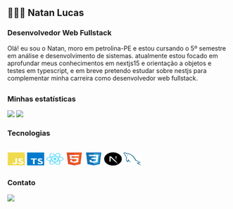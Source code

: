 ## 🧑🏽‍💻 Natan Lucas

<div><h3>Desenvolvedor Web Fullstack</h3></div>
<p> Olá! eu sou o Natan, moro em petrolina-PE e estou cursando o 5º semestre em análise e desenvolvimento de sistemas. atualmente estou focado em aprofundar meus conhecimentos em nextjs15 e orientação a objetos e testes em typescript, e em breve pretendo estudar sobre nestjs para complementar minha carreira como desenvolvedor web fullstack.</p>

##

<div>
  <h3> Minhas estatísticas</h3>
<img src="https://github-readme-stats.vercel.app/api?username=natanlucas18&show_icons=true&theme=dracula#gh-dark-mode-only&https://github.com/natanlucas18/github-readme-stats#gh-dark-mode-only"/>
<img height="195em" src="https://github-readme-stats.vercel.app/api/top-langs/?username=natanlucas18&layout=compact&langs_count=16&theme=dracula"/>
</div>

<div>
  <h3>Tecnologias</h3>
<div style="display:inline_block"><br>
  <img align="center" alt="Natan-js" height="30" width="40" src="https://raw.githubusercontent.com/devicons/devicon/master/icons/javascript/javascript-plain.svg">
  <img align="center" alt="Natan-ts" height="30" width="40" src="https://raw.githubusercontent.com/devicons/devicon/master/icons/typescript/typescript-plain.svg">
  <img align="center" alt="Natan-react" height="30" width="40" src="https://raw.githubusercontent.com/devicons/devicon/master/icons/react/react-original.svg">
  <img align="center" alt="Natan-html5" height="30" width="40" src="https://raw.githubusercontent.com/devicons/devicon/master/icons/html5/html5-original.svg">
  <img align="center" alt="Natan-css3" height="30" width="40" src="https://raw.githubusercontent.com/devicons/devicon/master/icons/css3/css3-original.svg">
  <img align="center" alt="Natan-nextjs" height="30" width="40" src="https://raw.githubusercontent.com/devicons/devicon/master/icons/nextjs/nextjs-original.svg">
  <img align="center" alt="Natan-mysql" height="30" width="40" src="https://raw.githubusercontent.com/devicons/devicon/master/icons/mysql/mysql-original.svg">
</div>
</div>

##
<div>  
  <h3>Contato</h3>
  <a href="https://www.linkedin.com/in/natanls18" target="_blank"><img src="https://img.shields.io/badge/-LinkedIn-blue?style=for-the-badge&logo=linkedin&logoColor=white" target="_blank"></a>  

</div>
